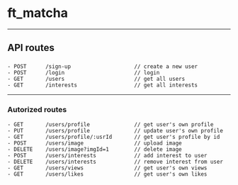 # ft_matcha

---
## API routes
### 
	- POST		/sign-up					// create a new user
	- POST		/login						// login
	- GET		/users						// get all users
	- GET		/interests					// get all interests
---
### Autorized routes

	- GET		/users/profile				// get user's own profile
	- PUT		/users/profile				// update user's own profile
	- GET		/users/profile/:usrId		// get user's profile by id
	- POST		/users/image				// upload image
	- DELETE	/users/image?imgId=1		// delete image
	- POST		/users/interests			// add interest to user
	- DELETE	/users/interests			// remove interest from user
	- GET 		/users/views				// get user's own views
	- GET 		/users/likes				// get user's own likes 
	
	
